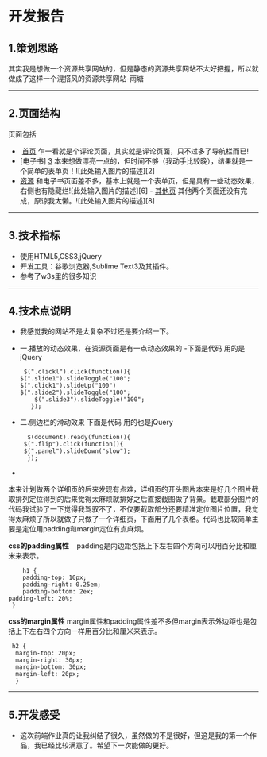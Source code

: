 
# 开发报告 #


## 1.策划思路 ##
其实我是想做一个资源共享网站的，但是静态的资源共享网站不太好把握，所以就做成了这样一个混搭风的资源共享网站-雨塘

----------
## 2.页面结构 ##
页面包括
-  [首页][1] 乍一看就是个评论页面，其实就是评论页面，只不过多了导航栏而已!
- [电子书] [3] 本来想做漂亮一点的，但时间不够（我动手比较晚），结果就是一个简单的表单页！![此处输入图片的描述][2]
- [资源][4] 和电子书页面差不多，基本上就是一个表单页，但是具有一些动态效果，右侧也有隐藏烂![此处输入图片的描述][6] - [其他页][5] 其他两个页面还没有完成，原谅我太懒。![此处输入图片的描述][8]


----------


## 3.技术指标 ##

 - 使用HTML5,CSS3,jQuery
 - 开发工具：谷歌浏览器,Sublime Text3及其插件。
 - 参考了w3s里的很多知识

----------

## 4.技术点说明 ##
 -  我感觉我的网站不是太复杂不过还是要介绍一下。
 - 一.播放的动态效果，在资源页面是有一点动态效果的
 -下面是代码  用的是jQuery
 
     	$(".clickl").click(function(){
       $(".slide1").slideToggle("100";
	   $(".click1").slideUp("100")
	   $(".slide2").slideToggle("100";
           $(".slide3").slideToggle("100";
          });
	
 - 二.侧边栏的滑动效果
  下面是代码  用的也是jQuery

         $(document).ready(function(){
        $(".flip").click(function(){
        $(".panel").slideDown("slow");
         });
    
	   
	   
           
    

	


- 
本来计划做两个详细页的后来发现有点难，详细页的开头图片本来是好几个图片截取排列定位得到的后来觉得太麻烦就排好之后直接截图做了背景。截取部分图片的代码我试验了一下觉得我驾驭不了，不仅要截取部分还要精准定位图片位置，我觉得太麻烦了所以就做了只做了一个详细页，下面用了几个表格。代码也比较简单主要是定位用padding和margin定位有点麻烦。

**css的padding属性**
    padding是内边距包括上下左右四个方向可以用百分比和厘米来表示。
    
    	h1 {
     	padding-top: 10px;
     	padding-right: 0.25em;
    	padding-bottom: 2ex;
   	padding-left: 20%;
   	 }
	 

 **css的margin属性**
 margin属性和padding属性差不多但margin表示外边距也是包括上下左右四个方向一样用百分比和厘米来表示。
 
	 h2 {
	  margin-top: 20px;
	  margin-right: 30px;
	  margin-bottom: 30px;
	  margin-left: 20px;
	  }

	
----------
## 5.开发感受
- 这次前端作业真的让我纠结了很久，虽然做的不是很好，但这是我的第一个作品，我已经比较满意了。希望下一次能做的更好。



  [1]: https://hcjhw.github.io/webwork/
  [3]: https://hcjhw.github.io/webwork/e-book.html
  [4]: https://hcjhw.github.io/webwork/resource.html
  [5]: https://hcjhw.github.io/webwork/course.html
